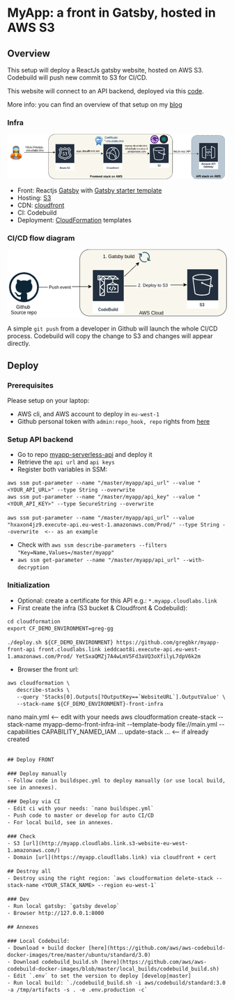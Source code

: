 # MyApp: a front in Gatsby, hosted in AWS S3

## Overview
This setup will deploy a ReactJs gatsby website, hosted on AWS S3.
Codebuild will push new commit to S3 for CI/CD.

This website will connect to an API backend, deployed via this [code](https://github.com/gregbkr/myapp-serverless-api).

More info: you can find an overview of that setup on my [blog](https://greg.satoshi.tech/gatsby-s3)

### Infra
![Infra](./.github/images/myapp-front-infra.png)

- Front: Reactjs [Gatsby](https://www.gatsbyjs.org) with [Gatsby starter template](https://www.gatsbyjs.org/starters/gatsbyjs/gatsby-starter-default/)
- Hosting: [S3](https://docs.aws.amazon.com/AmazonS3/latest/dev/Welcome.html)
- CDN: [cloudfront](https://aws.amazon.com/cloudfront)
- CI: Codebuild
- Deployment: [CloudFormation](https://aws.amazon.com/cloudformation) templates

### CI/CD flow diagram

![CI/CD](./.github/images/myapp-front-cicd.png)

A simple `git push` from a developer in Github will launch the whole CI/CD process. Codebuild will copy the change to S3 and changes will appear directly.

## Deploy

### Prerequisites
Please setup on your laptop:
- AWS cli, and AWS account to deploy in `eu-west-1`
- Github personal token with `admin:repo_hook, repo` rights from [here](https://github.com/settings/tokens)

### Setup API backend
- Go to repo [myapp-serverless-api](https://github.com/gregbkr/myapp-serverless-api) and deploy it
- Retrieve the `api url` and `api keys`
- Register both variables in SSM:
```
aws ssm put-parameter --name "/master/myapp/api_url" --value "<YOUR_API_URL>" --type String --overwrite
aws ssm put-parameter --name "/master/myapp/api_key" --value "<YOUR_API_KEY>" --type SecureString --overwrite

aws ssm put-parameter --name "/master/myapp/api_url" --value "hxaxon4jz9.execute-api.eu-west-1.amazonaws.com/Prod/" --type String --overwrite  <-- as an example
```
- Check with `aws ssm describe-parameters --filters "Key=Name,Values=/master/myapp"`
- `aws ssm get-parameter --name "/master/myapp/api_url" --with-decryption`


### Initialization
- Optional: create a certificate for this API e.g.: `*.myapp.cloudlabs.link`
- First create the infra (S3 bucket & Cloudfront & Codebuild):

```
cd cloudformation
export CF_DEMO_ENVIRONMENT=greg-gg

./deploy.sh ${CF_DEMO_ENVIRONMENT} https://github.com/gregbkr/myapp-front-api front.cloudlabs.link ieddcaot8i.execute-api.eu-west-1.amazonaws.com/Prod/ YetSxaQMZj7A4wLmV5Fd3aVQ3oXfilyL7dpV6k2m
```


- Browser the front url:
```
aws cloudformation \
   describe-stacks \
   --query 'Stacks[0].Outputs[?OutputKey==`WebsiteURL`].OutputValue' \
   --stack-name ${CF_DEMO_ENVIRONMENT}-front-infra
```



nano main.yml <-- edit with your needs
aws cloudformation create-stack --stack-name myapp-demo-front-infra-init --template-body file://main.yml --capabilities CAPABILITY_NAMED_IAM
... update-stack ... <-- if already created
```

## Deploy FRONT

### Deploy manually
- Follow code in buildspec.yml to deploy manually (or use local build, see in annexes).

### Deploy via CI
- Edit ci with your needs: `nano buildspec.yml`
- Push code to master or develop for auto CI/CD
- For local build, see in annexes.

### Check
- S3 [url](http://myapp.cloudlabs.link.s3-website-eu-west-1.amazonaws.com/)
- Domain [url](https://myapp.cloudllabs.link) via cloudfront + cert

## Destroy all
- Destroy using the right region: `aws cloudformation delete-stack --stack-name <YOUR_STACK_NAME> --region eu-west-1`

### Dev
- Run local gatsby: `gatsby develop` 
- Browser http://127.0.0.1:8000

## Annexes

### Local Codebuild: 
- Download + build docker [here](https://github.com/aws/aws-codebuild-docker-images/tree/master/ubuntu/standard/3.0)
- Download codebuild_build.sh [here](https://github.com/aws/aws-codebuild-docker-images/blob/master/local_builds/codebuild_build.sh)
- Edit `.env` to set the version to deploy [develop|master]
- Run local build: `./codebuild_build.sh -i aws/codebuild/standard:3.0 -a /tmp/artifacts -s . -e .env.production -c`

